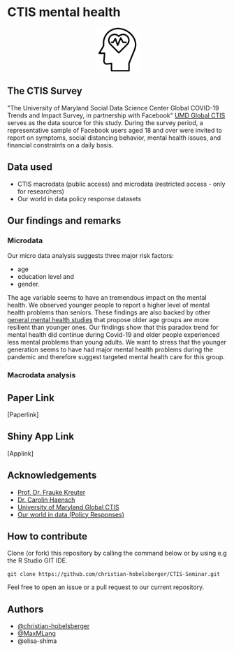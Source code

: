 # CTIS mental health
<p align="center">
<img src="shiny/ctis-app/www/icon.png" width="100" height="100" class="center">
</p>

## The CTIS Survey
"The University of Maryland Social Data Science Center Global COVID-19 Trends and Impact Survey, in partnership with Facebook" [UMD Global CTIS](https://covidmap.umd.edu/) serves as the data source for this study. During the survey period, a representative sample of Facebook users aged 18 and over were invited to report on symptoms, social distancing behavior, mental health issues, and financial constraints on a daily basis.

## Data used
* CTIS macrodata (public access) and microdata (restricted access - only for researchers)
* Our world in data policy response datasets

## Our findings and remarks

### Microdata
Our micro data analysis suggests three major risk factors: 
* age
* education level and
* gender.  

The age variable seems to have an tremendous impact on the mental health. We observed younger people to report a higher level of mental health problems than seniors. These findings are also backed by other [general mental health studies](https://pubmed.ncbi.nlm.nih.gov/27561149/) that propose older age groups are more resilient than younger ones. Our findings show that this paradox trend for mental health did continue during Covid-19 and older people experienced less mental problems than young adults. We want to stress that the younger generation seems to have had major mental health problems during the pandemic and therefore suggest targeted mental health care for this group. 

### Macrodata analysis



## Paper Link
[Paperlink]

## Shiny App Link
[Applink]

## Acknowledgements
- [Prof. Dr. Frauke Kreuter](https://www.soda.statistik.uni-muenchen.de/people/professors/kreuter1/index.html)
- [Dr. Carolin Haensch](https://www.soda.statistik.uni-muenchen.de/people/employees/haensch/index.html) 
- [University of Maryland Global CTIS](https://covidmap.umd.edu/)
- [Our world in data (Policy Responses)](https://ourworldindata.org/policy-responses-covid)

## How to contribute
Clone (or fork) this repository by calling the command below or by using e.g the R Studio GIT IDE.
```
git clone https://github.com/christian-hobelsberger/CTIS-Seminar.git
```

Feel free to open an issue or a pull request to our current repository.

## Authors

- [@christian-hobelsberger](https://www.github.com/christian-hobelsberger)
- [@MaxMLang](https://www.github.com/MaxMLang)
- @elisa-shima



